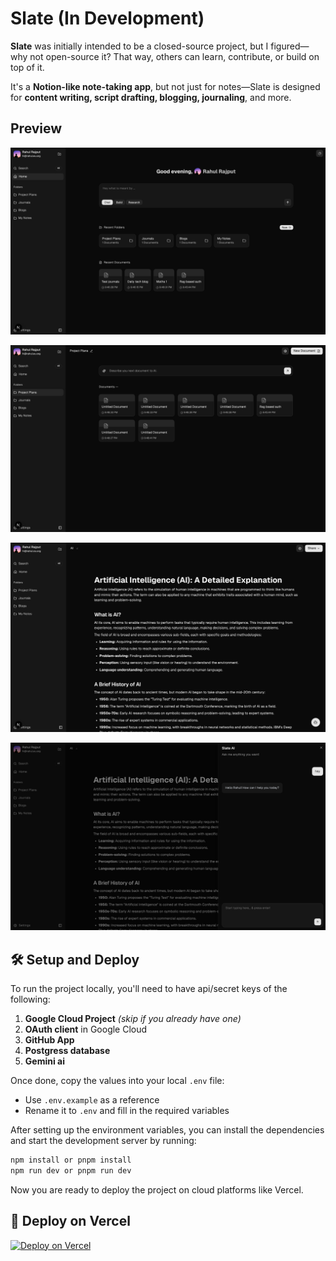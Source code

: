 # Slate (In Development)

**Slate** was initially intended to be a closed-source project, but I figured—why not open-source it? That way, others can learn, contribute, or build on top of it.

It's a **Notion-like note-taking app**, but not just for notes—Slate is designed for **content writing, script drafting, blogging, journaling**, and more.

## Preview

![](/public/dash.png)

![](/public/folder.png)

![](/public/doc.png)

![](/public/doc-ai.png)

## 🛠️ Setup and Deploy

To run the project locally, you'll need to have api/secret keys of the following:

1. **Google Cloud Project** *(skip if you already have one)*
2. **OAuth client** in Google Cloud
3. **GitHub App**
4. **Postgress database**
5. **Gemini ai**

Once done, copy the values into your local `.env` file:

* Use `.env.example` as a reference
* Rename it to `.env` and fill in the required variables

After setting up the environment variables, you can install the dependencies and start the development server by running:

```bash
npm install or pnpm install
npm run dev or pnpm run dev
```

Now you are ready to deploy the project on cloud platforms like Vercel.

## 📝 Deploy on Vercel

[![Deploy on Vercel](https://vercel.com/button)](https://vercel.com/import/project?template=https://github.com/r2hu1/slate/tree/without-payments-for-selfhost)

